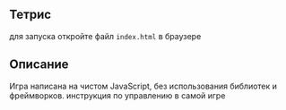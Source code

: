 ## Тетрис

для запуска откройте файл `index.html` в браузере

## Описание 

Игра написана на чистом JavaScript, без использования библиотек и фреймворков.
инструкция по управлению в самой игре
